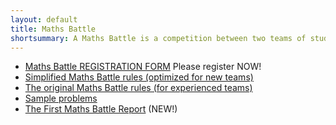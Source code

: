 ```yaml
---
layout: default
title: Maths Battle 
shortsummary: A Maths Battle is a competition between two teams of students, where each team presents their solutions to the opposition who challenge their answers. The idea is similar to that of a sports team, competing regularly and training in between the competitions. A team can win by solving more problems and presenting their solutions successfully.
---
```


* [Maths Battle REGISTRATION FORM](https://docs.google.com/forms/d/1ssPYr-Lz_wb8pP3TC6H28Lps3P9ZOSW5Dw7YLN9SAjc/viewform?c=0&w=1) Please register NOW!
* [Simplified Maths Battle rules (optimized for new teams)](/maths-battle/simplified-rules.html)
* [The original Maths Battle rules (for experienced teams)](/maths-battle/original-rules.html)
* [Sample problems](/maths-battle/sample-problems.html)
* [The First Maths Battle Report](/reports/2015_11_06.html) (NEW!)
